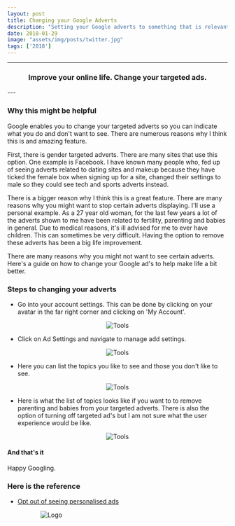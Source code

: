 ```yaml
---
layout: post
title: Changing your Google Adverts
description: "Setting your Google adverts to something that is relevant to you. To help avoid you seeing things that you are tired of seeing."
date: 2018-01-29
image: "assets/img/posts/twitter.jpg"
tags: ['2018']
---
```


----
<center>
<h3> Improve your online life. Change your targeted ads. </h3>
</center>
--- 
<br/>

### Why this might be helpful

Google enables you to change your targeted adverts so you can indicate what you do and don't want to see. There are numerous reasons why I think this is and amazing feature.

First, there is gender targeted adverts. There are many sites that use this option. One example is Facebook. I have known many people who, fed up of seeing adverts related to dating sites and makeup because they have ticked the female box when signing up for a site, changed their settings to male so they could see tech and sports adverts instead.

There is a bigger reason why I think this is a great feature. There are many reasons why you might want to stop certain adverts displaying. I'll use a personal example. As a 27 year old woman, for the last few years a lot of the adverts shown to me have been related to fertility, parenting and babies in general. Due to medical reasons, it's ill advised for me to ever have children. This can sometimes be very difficult. Having the option to remove these adverts has been a big life improvement.

There are many reasons why you might not want to see certain adverts. Here's a guide on how to change your Google ad's to help make life a bit better.

### Steps to changing your adverts

 * Go into your account settings. This can be done by clicking on your avatar in the far right corner and clicking on 'My Account'.

<div style="text-align:center; width:80%; margin-left: 10%;" markdown="1">
<img src="{{site.baseurl}}/assets/img/posts/2018/02-18/step1.png" alt="Tools">
</div>

 * Click on Ad Settings and navigate to manage add settings.

<div style="text-align:center; width:80%; margin-left: 10%;" markdown="1">
<img src="{{site.baseurl}}/assets/img/posts/2018/02-18/step2.png" alt="Tools">
</div>

* Here you can list the topics you like to see and those you don't like to see.

<div style="text-align:center; width:80%; margin-left: 10%;" markdown="1">
<img src="{{site.baseurl}}/assets/img/posts/2018/02-18/step3.png" alt="Tools">
</div>

* Here is what the list of topics looks like if you want to to remove parenting and babies from your targeted adverts. There is also the option of turning off targeted ad's but I am not sure what the user experience would be like.

<div style="text-align:center; width:80%; margin-left: 10%;" markdown="1">
<img src="{{site.baseurl}}/assets/img/posts/2018/02-18/step4.png" alt="Tools">
</div>

#### And that's it

Happy Googling.

### Here is the reference

- <a href="https://support.google.com/ads/answer/2662922?hl=en-GB" rel="noreferrer" target="_blank">Opt out of seeing personalised ads</a>


<div style="text-align:center; width:20%; margin-left: 10%;" markdown="1">
<img src="{{site.baseurl}}/assets/img/logo.png" alt="Logo">
</div>